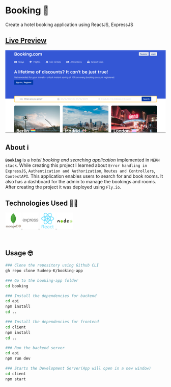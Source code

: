 # Booking 🏩

Create a hotel booking application using ReactJS, ExpressJS

## [Live Preview](https://booking-app-test.fly.dev/)

![This is an image](https://github.com/Sudeep-K/booking/blob/main/final-result/booking-app.png)

## About ℹ️

**`Booking`** is a _hotel booking and searching application_ implemented in `MERN stack`. While creating this project I learned about `Error handling in ExpressJS`, `Authentication and Authorization`, `Routes and Controllers`, `ContextAPI`. This application enables users to search for and book rooms. It also has a dashboard for the admin to manage the bookings and rooms. After creating the project it was deployed using `Fly.io`.

## Technologies Used 🧑‍💻

<a href="https://www.mongodb.com/" target="_blank" rel="noreferrer"> <img src="https://raw.githubusercontent.com/devicons/devicon/master/icons/mongodb/mongodb-original-wordmark.svg" alt="mongodb" width="50" height="50"/> </a> <a href="https://expressjs.com" target="_blank" rel="noreferrer"> <img src="https://raw.githubusercontent.com/devicons/devicon/master/icons/express/express-original-wordmark.svg" alt="express" width="50" height="50"/> </a>
<a href="https://reactjs.org/" target="_blank" rel="noreferrer"> <img src="https://raw.githubusercontent.com/devicons/devicon/master/icons/react/react-original-wordmark.svg" alt="react" width="50" height="50"/> </a> <a href="https://nodejs.org" target="_blank" rel="noreferrer"> <img src="https://raw.githubusercontent.com/devicons/devicon/master/icons/nodejs/nodejs-original-wordmark.svg" alt="nodejs" width="50" height="50"/> </a>

<br>

## Usage 🤓

```bash
### Clone the repository using Github CLI
gh repo clone Sudeep-K/booking-app
```

```bash
### Go to the booking-app folder
cd booking
```

```bash
### Install the dependencies for backend
cd api
npm install
cd ..
```

```bash
### Install the dependencies for frontend
cd client
npm install
cd ..
```

```bash
### Run the backend server
cd api
npm run dev
```

```bash
### Starts the Development Server(App will open in a new window)
cd client
npm start
```

<br>
